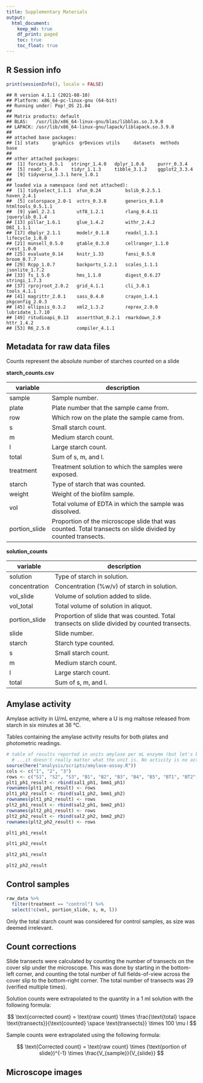 ```yaml
---
title: Supplementary Materials
output: 
  html_document:
    keep_md: true
    df_print: paged
    toc: true
    toc_float: true
---
```




## R Session info


```r
print(sessionInfo(), locale = FALSE)
```

```
## R version 4.1.1 (2021-08-10)
## Platform: x86_64-pc-linux-gnu (64-bit)
## Running under: Pop!_OS 21.04
## 
## Matrix products: default
## BLAS:   /usr/lib/x86_64-linux-gnu/blas/libblas.so.3.9.0
## LAPACK: /usr/lib/x86_64-linux-gnu/lapack/liblapack.so.3.9.0
## 
## attached base packages:
## [1] stats     graphics  grDevices utils     datasets  methods   base     
## 
## other attached packages:
##  [1] forcats_0.5.1   stringr_1.4.0   dplyr_1.0.6     purrr_0.3.4    
##  [5] readr_1.4.0     tidyr_1.1.3     tibble_3.1.2    ggplot2_3.3.4  
##  [9] tidyverse_1.3.1 here_1.0.1     
## 
## loaded via a namespace (and not attached):
##  [1] tidyselect_1.1.1  xfun_0.24         bslib_0.2.5.1     haven_2.4.1      
##  [5] colorspace_2.0-1  vctrs_0.3.8       generics_0.1.0    htmltools_0.5.1.1
##  [9] yaml_2.2.1        utf8_1.2.1        rlang_0.4.11      jquerylib_0.1.4  
## [13] pillar_1.6.1      glue_1.4.2        withr_2.4.2       DBI_1.1.1        
## [17] dbplyr_2.1.1      modelr_0.1.8      readxl_1.3.1      lifecycle_1.0.0  
## [21] munsell_0.5.0     gtable_0.3.0      cellranger_1.1.0  rvest_1.0.0      
## [25] evaluate_0.14     knitr_1.33        fansi_0.5.0       broom_0.7.7      
## [29] Rcpp_1.0.7        backports_1.2.1   scales_1.1.1      jsonlite_1.7.2   
## [33] fs_1.5.0          hms_1.1.0         digest_0.6.27     stringi_1.7.3    
## [37] rprojroot_2.0.2   grid_4.1.1        cli_3.0.1         tools_4.1.1      
## [41] magrittr_2.0.1    sass_0.4.0        crayon_1.4.1      pkgconfig_2.0.3  
## [45] ellipsis_0.3.2    xml2_1.3.2        reprex_2.0.0      lubridate_1.7.10 
## [49] rstudioapi_0.13   assertthat_0.2.1  rmarkdown_2.9     httr_1.4.2       
## [53] R6_2.5.0          compiler_4.1.1
```


## Metadata for raw data files

Counts represent the absolute number of starches counted on a slide

**starch_counts.csv**

| variable | description |
|----|----|
| sample | Sample number. |
| plate | Plate number that the sample came from. |
| row | Which row on the plate the sample came from. |
| s | Small starch count. |
| m | Medium starch count. |
| l | Large starch count. |
| total | Sum of s, m, and l. |
| treatment | Treatment solution to which the samples were exposed. |
| starch | Type of starch that was counted. |
| weight | Weight of the biofilm sample. |
| vol | Total volume of EDTA in which the sample was dissolved. |
| portion_slide | Proportion of the microscope slide that was counted. Total transects on slide divided by counted transects. |

**solution_counts**

| variable | description |
|----|----|
| solution | Type of starch in solution. |
| concentration | Concentration (%w/v) of starch in solution. | 
| vol_slide | Volume of solution added to slide. |
| vol_total | Total volume of solution in aliquot. |
| portion_slide | Proportion of slide that was counted. Total transects on slide divided by counted transects. |
| slide | Slide number. |
| starch | Starch type counted. |
| s | Small starch count. |
| m | Medium starch count. |
| l | Large starch count. |
| total | Sum of s, m, and l. |

## Amylase activity

Amylase activity in U/mL enzyme, where a U is mg maltose released from starch in six minutes at 36 &deg;C.

Tables containing the amylase activity results for both plates and photometric
readings.


```r
# table of results reported in units amylase per mL enzyme (but let's be honest,
  # ...it doesn't really matter what the unit is. No activity is no activity)
source(here("analysis/scripts/amylase-assay.R"))
cols <- c("1", "2", "3")  
rows <- c("S1", "S2", "S3", "B1", "B2", "B3", "B4", "B5", "BT1", "BT2", "BT3")
plt1_ph1_result <- rbind(sal1_ph1, bmm1_ph1)
rownames(plt1_ph1_result) <- rows
plt1_ph2_result <- rbind(sal1_ph2, bmm1_ph2)
rownames(plt1_ph2_result) <- rows
plt2_ph1_result <- rbind(sal2_ph1, bmm2_ph1)
rownames(plt2_ph1_result) <- rows
plt2_ph2_result <- rbind(sal2_ph2, bmm2_ph2)
rownames(plt2_ph2_result) <- rows
```


```r
plt1_ph1_result
```

<div data-pagedtable="false">
  <script data-pagedtable-source type="application/json">
{"columns":[{"label":[""],"name":["_rn_"],"type":[""],"align":["left"]},{"label":["V1"],"name":[1],"type":["dbl"],"align":["right"]},{"label":["V2"],"name":[2],"type":["dbl"],"align":["right"]},{"label":["V3"],"name":[3],"type":["dbl"],"align":["right"]}],"data":[{"1":"9.6633544","2":"3.4437165","3":"9.7409060","_rn_":"S1"},{"1":"10.2992774","2":"4.7465833","3":"9.6090682","_rn_":"S2"},{"1":"9.1902896","2":"5.1498516","3":"9.6711095","_rn_":"S3"},{"1":"-0.2944638","2":"-0.2420948","3":"-0.2682793","_rn_":"B1"},{"1":"-0.1940899","2":"-0.3642891","3":"-0.2464589","_rn_":"B2"},{"1":"-0.2115462","2":"-0.4210222","3":"-0.1504490","_rn_":"B3"},{"1":"-0.2726434","2":"-0.4384786","3":"-0.3119201","_rn_":"B4"},{"1":"-0.3381046","2":"-0.3599251","3":"-0.2202744","_rn_":"B5"},{"1":"-0.4952116","2":"-0.4384786","3":"-0.4864835","_rn_":"BT1"},{"1":"-0.4864835","2":"-0.3031920","3":"-0.4952116","_rn_":"BT2"},{"1":"-0.5083039","2":"-0.4341145","3":"-0.4690271","_rn_":"BT3"}],"options":{"columns":{"min":{},"max":[10]},"rows":{"min":[10],"max":[10]},"pages":{}}}
  </script>
</div>

```r
plt1_ph2_result
```

<div data-pagedtable="false">
  <script data-pagedtable-source type="application/json">
{"columns":[{"label":[""],"name":["_rn_"],"type":[""],"align":["left"]},{"label":["V1"],"name":[1],"type":["dbl"],"align":["right"]},{"label":["V2"],"name":[2],"type":["dbl"],"align":["right"]},{"label":["V3"],"name":[3],"type":["dbl"],"align":["right"]}],"data":[{"1":"9.5791455","2":"3.3993902","3":"9.5869680","_rn_":"S1"},{"1":"10.2049435","2":"4.7292109","3":"9.6260804","_rn_":"S2"},{"1":"9.1567319","2":"5.1516246","3":"9.7199501","_rn_":"S3"},{"1":"-0.2739597","2":"-0.2345669","3":"-0.2520748","_rn_":"B1"},{"1":"-0.1689122","2":"-0.3527452","3":"-0.2345669","_rn_":"B2"},{"1":"-0.1864201","2":"-0.4096459","3":"-0.1426504","_rn_":"B3"},{"1":"-0.2476978","2":"-0.4271538","3":"-0.2958445","_rn_":"B4"},{"1":"-0.3221064","2":"-0.3527452","3":"-0.2170590","_rn_":"B5"},{"1":"-0.4796775","2":"-0.4271538","3":"-0.4753006","_rn_":"BT1"},{"1":"-0.4709236","2":"-0.2914676","3":"-0.4796775","_rn_":"BT2"},{"1":"-0.4928085","2":"-0.4227768","3":"-0.4534157","_rn_":"BT3"}],"options":{"columns":{"min":{},"max":[10]},"rows":{"min":[10],"max":[10]},"pages":{}}}
  </script>
</div>

```r
plt2_ph1_result
```

<div data-pagedtable="false">
  <script data-pagedtable-source type="application/json">
{"columns":[{"label":[""],"name":["_rn_"],"type":[""],"align":["left"]},{"label":["V1"],"name":[1],"type":["dbl"],"align":["right"]},{"label":["V2"],"name":[2],"type":["dbl"],"align":["right"]},{"label":["V3"],"name":[3],"type":["dbl"],"align":["right"]}],"data":[{"1":"9.6074482","2":"3.5463151","3":"9.2241068","_rn_":"S1"},{"1":"10.3307337","2":"4.6674077","3":"9.4989553","_rn_":"S2"},{"1":"8.9854226","2":"5.2677348","3":"9.5351196","_rn_":"S3"},{"1":"-0.2451714","2":"-0.2745476","3":"-0.2745476","_rn_":"B1"},{"1":"-0.1990089","2":"-0.3920521","3":"-0.2619578","_rn_":"B2"},{"1":"-0.1780260","2":"-0.4675907","3":"-0.1864192","_rn_":"B3"},{"1":"-0.2997271","2":"-0.4717873","3":"-0.3374964","_rn_":"B4"},{"1":"-0.2577612","2":"-0.4004453","3":"-0.2325817","_rn_":"B5"},{"1":"-0.5011634","2":"-0.4088385","3":"-0.4759839","_rn_":"BT1"},{"1":"-0.5011634","2":"-0.2913339","3":"-0.4885737","_rn_":"BT2"},{"1":"-0.5305396","2":"-0.3291032","3":"-0.5179498","_rn_":"BT3"}],"options":{"columns":{"min":{},"max":[10]},"rows":{"min":[10],"max":[10]},"pages":{}}}
  </script>
</div>

```r
plt2_ph2_result
```

<div data-pagedtable="false">
  <script data-pagedtable-source type="application/json">
{"columns":[{"label":[""],"name":["_rn_"],"type":[""],"align":["left"]},{"label":["V1"],"name":[1],"type":["dbl"],"align":["right"]},{"label":["V2"],"name":[2],"type":["dbl"],"align":["right"]},{"label":["V3"],"name":[3],"type":["dbl"],"align":["right"]}],"data":[{"1":"9.6115786","2":"3.5595447","3":"9.1398973","_rn_":"S1"},{"1":"10.2719324","2":"4.6335267","3":"9.3721096","_rn_":"S2"},{"1":"8.9149416","2":"5.2430841","3":"9.4301627","_rn_":"S3"},{"1":"-0.2266208","2":"-0.2644543","3":"-0.2602506","_rn_":"B1"},{"1":"-0.1887873","2":"-0.3779548","3":"-0.2434357","_rn_":"B2"},{"1":"-0.1635650","2":"-0.4578255","3":"-0.1677687","_rn_":"B3"},{"1":"-0.2896767","2":"-0.4578255","3":"-0.3191027","_rn_":"B4"},{"1":"-0.2476394","2":"-0.3905660","3":"-0.2182134","_rn_":"B5"},{"1":"-0.4956590","2":"-0.3947697","3":"-0.4662330","_rn_":"BT1"},{"1":"-0.4914553","2":"-0.2728618","3":"-0.4746404","_rn_":"BT2"},{"1":"-0.5166776","2":"-0.3106953","3":"-0.5040665","_rn_":"BT3"}],"options":{"columns":{"min":{},"max":[10]},"rows":{"min":[10],"max":[10]},"pages":{}}}
  </script>
</div>

## Control samples


```r
raw_data %>%
  filter(treatment == "control") %>%
  select(!c(vol, portion_slide, s, m, l))
```

<div data-pagedtable="false">
  <script data-pagedtable-source type="application/json">
{"columns":[{"label":["sample"],"name":[1],"type":["chr"],"align":["left"]},{"label":["plate"],"name":[2],"type":["dbl"],"align":["right"]},{"label":["row"],"name":[3],"type":["chr"],"align":["left"]},{"label":["total"],"name":[4],"type":["dbl"],"align":["right"]},{"label":["treatment"],"name":[5],"type":["chr"],"align":["left"]},{"label":["starch"],"name":[6],"type":["chr"],"align":["left"]},{"label":["weight"],"name":[7],"type":["dbl"],"align":["right"]}],"data":[{"1":"st1D1","2":"1","3":"D","4":"1","5":"control","6":"none","7":"6.51"},{"1":"st1D2","2":"1","3":"D","4":"0","5":"control","6":"none","7":"4.42"},{"1":"st1D3","2":"1","3":"D","4":"0","5":"control","6":"none","7":"5.01"},{"1":"st1D4","2":"1","3":"D","4":"0","5":"control","6":"none","7":"5.14"},{"1":"st1D5","2":"1","3":"D","4":"0","5":"control","6":"none","7":"4.51"},{"1":"st1D6","2":"1","3":"D","4":"0","5":"control","6":"none","7":"1.67"},{"1":"st2D1","2":"2","3":"D","4":"0","5":"control","6":"none","7":"8.32"},{"1":"st2D2","2":"2","3":"D","4":"0","5":"control","6":"none","7":"11.18"},{"1":"st2D3","2":"2","3":"D","4":"NA","5":"control","6":"none","7":"3.43"},{"1":"st2D4","2":"2","3":"D","4":"NA","5":"control","6":"none","7":"5.76"},{"1":"st2D5","2":"2","3":"D","4":"NA","5":"control","6":"none","7":"3.66"},{"1":"st2D6","2":"2","3":"D","4":"NA","5":"control","6":"none","7":"5.67"}],"options":{"columns":{"min":{},"max":[10]},"rows":{"min":[10],"max":[10]},"pages":{}}}
  </script>
</div>

Only the total starch count was considered for control samples, as size was
deemed irrelevant.

## Count corrections

Slide transects were calculated by counting the number of transects on the 
cover slip under the microscope. This was done by starting in the bottom-left
corner, and counting the total number of full fields-of-view across the cover 
slip to the bottom-right corner. The total number of transects was 29 (verified
multiple times).

Solution counts were extrapolated to the quantity in a 1 ml solution with
the following formula:

$$ \text{corrected count} = \text{raw count} \times \frac{\text{total} \space \text{transects}}{\text{counted} \space \text{transects}} \times 100 \mu l $$

Sample counts were extrapolated using the following formula:

$$ \text{Corrected count} = \text{raw count} \times (\text{portion of slide})^{-1} \times \frac{V_{sample}}{V_{slide}} $$

## Microscope images



